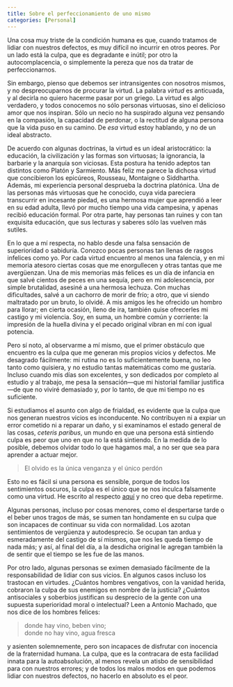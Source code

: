 ```yaml
---
title: Sobre el perfeccionamiento de uno mismo
categories: [Personal]
---
```


Una cosa muy triste de la condición humana es que, cuando tratamos de lidiar
con nuestros defectos, es muy difícil no incurrir en otros peores. Por un lado
está la culpa, que es degradante e inútil; por otro la autocomplacencia, o
simplemente la pereza que nos da tratar de perfeccionarnos. 

Sin embargo, pienso que debemos ser intransigentes con nosotros mismos, y no
despreocuparnos de procurar la virtud. La palabra *virtud* es anticuada, y al
decirla no quiero hacerme pasar por un griego. La virtud es algo verdadero, y
todos conocemos no sólo personas virtuosas, sino el delicioso amor que nos
inspiran. Sólo un necio no ha suspirado alguna vez pensando en la compasión, la
capacidad de perdonar, o la rectitud de alguna persona que la vida puso en su
camino. De *esa* virtud estoy hablando, y no de un ideal abstracto.

De acuerdo con algunas doctrinas, la virtud es un ideal aristocrático: la
educación, la civilización y las formas son virtuosas; la ignorancia, la
barbarie y la anarquía son viciosas. Esta postura ha tenido adeptos tan distintos
como Platón y Sarmiento. Más feliz me parece la dichosa virtud que concibieron
los epicúreos, Rousseau, Montaigne o Siddhartha. Además, mi experiencia personal
desprueba la doctrina platónica. Una de las personas más virtuosas que he
conocido, cuya vida pareciera transcurrir en incesante piedad, es una hermosa
mujer que aprendió a leer en su edad adulta, llevó por mucho tiempo una vida
campesina, y apenas recibió educación formal. Por otra parte, hay personas tan
ruines y con tan exquisita educación, que sus lecturas y saberes sólo las
vuelven más sutiles.

En lo que a mí respecta, no hablo desde una falsa sensación de superioridad o
sabiduría. Conozco pocas personas tan llenas de rasgos infelices como yo. Por
cada virtud encuentro al menos una falencia, y en mi memoria atesoro ciertas
cosas que me enorgullecen y otras tantas que me avergüenzan. Una de mis memorias
más felices es un día de infancia en que salvé cientos de peces en una sequía, pero en mi
adolescencia, por simple brutalidad, asesiné a una hermosa lechuza. Con muchas
dificultades, salvé a un cachorro de morir de frío; a otro, que vi siendo
maltratado por un bruto, lo olvidé. A mis amigos les he ofrecido un hombro para
llorar; en cierta ocasión, lleno de ira, también quise ofrecerles mi castigo y
mi violencia. Soy, en suma, un hombre común y corriente: la impresión de la
huella divina y el pecado original vibran en mí con igual potencia. 

Pero sí noto, al observarme a mí mismo, que el primer obstáculo que encuentro es
la culpa que me generan mis propios vicios y defectos. Me desagrado fácilmente:
mi rutina no es lo suficientemente buena, no leo tanto como quisiera, y no
estudio tantas matemáticas como me gustaría. Incluso cuando mis días son
excelentes, y son dedicados por completo al estudio y al trabajo, me pesa la
sensación—que mi historial familiar justifica—de que no viviré demasiado y, por
lo tanto, de que mi tiempo no es suficiente. 

Si estudiamos el asunto con algo de frialdad, es evidente que la culpa que
nos generan nuestros vicios es inconducente. No contribuyen ni a expiar un
error cometido ni a reparar un daño, y si examinamos el estado general de las
cosas, *ceteris paribus*, un mundo en que una persona está sintiendo
culpa es peor que uno en que no la está sintiendo. En la medida de lo posible,
debemos olvidar todo lo que hagamos mal, a no ser que sea para aprender a
actuar mejor.

> El olvido es la única venganza y el único perdón

Esto no es fácil si una persona es sensible, porque de todos los sentimientos
oscuros, la culpa es el único que se nos inculca falsamente como una virtud.
He escrito al respecto
[aquí](https://slopezpereyra.github.io/2024-07-20-OnGuilt/) y no creo que deba
repetirme.

Algunas personas, incluso por cosas menores, como el despertarse tarde o el
beber unos tragos de más, se sumen tan hondamente en su culpa que son incapaces
de continuar su vida con normalidad. Los azotan sentimientos de vergüenza y
autodesprecio. Se ocupan tan ardua y esmeradamente del castigo de sí mismos, que
nos les queda tiempo de nada más; y así, al final del día, a la desdicha
original le agregan también la de sentir que el tiempo se les fue de las manos.

Por otro lado, algunas personas se eximen demasiado fácilmente de la
responsabilidad de lidiar con sus vicios. En algunos casos incluso los
trastocan en virtudes. ¿Cuántos hombres vengativos, con la vanidad herida,
cobraron la culpa de sus enemigos en nombre de la justicia? ¿Cuántos
antisociales y soberbios justifican su desprecio de la gente con una supuesta
superioridad moral o intelectual? Leen a Antonio Machado, que nos dice de los
hombres felices:

> donde hay vino, beben vino;<br>
> donde no hay vino, agua fresca

y asienten solemnemente, pero son incapaces de disfrutar con inocencia de la
fraternidad humana. La culpa, que es la contracara de esta facilidad innata para
la autoabsolución, al menos revela un atisbo de sensibilidad para con nuestros
errores; y de todos los malos modos en que podemos lidiar con nuestros defectos,
no hacerlo en absoluto es el peor. 

















